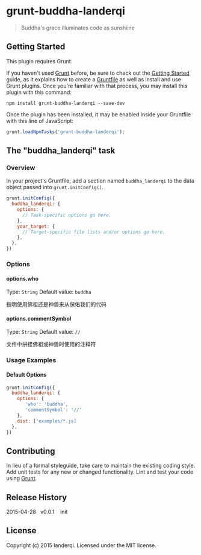 # grunt-buddha-landerqi

> Buddha\'s grace illuminates code as sunshiine

## Getting Started
This plugin requires Grunt.

If you haven't used [Grunt](http://gruntjs.com/) before, be sure to check out the [Getting Started](http://gruntjs.com/getting-started) guide, as it explains how to create a [Gruntfile](http://gruntjs.com/sample-gruntfile) as well as install and use Grunt plugins. Once you're familiar with that process, you may install this plugin with this command:

```shell
npm install grunt-buddha-landerqi --save-dev
```

Once the plugin has been installed, it may be enabled inside your Gruntfile with this line of JavaScript:

```js
grunt.loadNpmTasks('grunt-buddha-landerqi');
```

## The "buddha_landerqi" task

### Overview
In your project's Gruntfile, add a section named `buddha_landerqi` to the data object passed into `grunt.initConfig()`.

```js
grunt.initConfig({
  buddha_landerqi: {
    options: {
      // Task-specific options go here.
    },
    your_target: {
      // Target-specific file lists and/or options go here.
    },
  },
})
```

### Options

#### options.who
Type: `String`
Default value: `buddha`

指明使用佛祖还是神兽来从保佑我们的代码

#### options.commentSymbol
Type: `String`
Default value: `//`

文件中拼接佛祖或神兽时使用的注释符

### Usage Examples

#### Default Options

```js
grunt.initConfig({
  buddha_landerqi: {
    options: {
       'who': 'buddha',
       'commentSymbol': '//'
    },
    dist: ['examples/*.js]
  },
})
```

## Contributing
In lieu of a formal styleguide, take care to maintain the existing coding style. Add unit tests for any new or changed functionality. Lint and test your code using [Grunt](http://gruntjs.com/).

## Release History
2015-04-28&nbsp;&nbsp;&nbsp;v0.0.1&nbsp;&nbsp;&nbsp; init


## License
Copyright (c) 2015 landerqi. Licensed under the MIT license.
